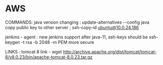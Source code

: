 # AWS
COMMANDS:
java version changing :          update-alternatives --config java 
copy public key to other server  ; ssh-copy-id ubuntu@10.0.24.186

jenkins - agent : new jenkins support after java-11, ssh-keys should be ssh-keygen -t rsa -b 2048 -m PEM more secure









LINKS : tomcat 8 link - wget http://archive.apache.org/dist/tomcat/tomcat-8/v8.0.23/bin/apache-tomcat-8.0.23.tar.gz
